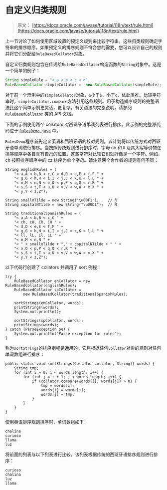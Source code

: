 # 自定义归类规则

> 原文： [https://docs.oracle.com/javase/tutorial/i18n/text/rule.html](https://docs.oracle.com/javase/tutorial/i18n/text/rule.html)

上一节讨论了如何使用区域设置的预定义规则来比较字符串。这些归类规则确定字符串的排序顺序。如果预定义的排序规则不符合您的需要，您可以设计自己的规则并将它们分配给`RuleBasedCollator`对象。

自定义归类规则包含在传递给`RuleBasedCollator`构造函数的`String`对象中。这是一个简单的例子：

```java
String simpleRule = "< a < b < c < d";
RuleBasedCollator simpleCollator =  new RuleBasedCollator(simpleRule);
```

对于前一个示例中的`simpleCollator`对象，`a`小于`b`，小于`c`，依此类推。比较字符串时，`simpleCollator.compare`方法引用这些规则。用于构造排序规则的完整语法比这个简单示例更灵活，更复杂。有关语法的完整说明，请参阅 [`RuleBasedCollator`](https://docs.oracle.com/javase/8/docs/api/java/text/RuleBasedCollator.html) 类的 API 文档。

下面的示例使用两个 collat​​ors 对西班牙语单词列表进行排序。此示例的完整源代码位于 [`RulesDemo.java`](examples/RulesDemo.java) 中。

`RulesDemo`程序首先定义英语和西班牙语的校对规则。该计划将以传统方式对西班牙语单词进行排序。当按照传统规则进行排序时，字母 ch 和 ll 及其大写等价物在排序顺序中各自具有自己的位置。这些字符对比较它们就好像是一个字符。例如，ch 按照排序顺序中的 cz 排序为单个字母。请注意两个合作者的规则有何不同：

```
String englishRules = (
    "< a,A < b,B < c,C < d,D < e,E < f,F " +
    "< g,G < h,H < i,I < j,J < k,K < l,L " +
    "< m,M < n,N < o,O < p,P < q,Q < r,R " +
    "< s,S < t,T < u,U < v,V < w,W < x,X " +
    "< y,Y < z,Z");

String smallnTilde = new String("\u00F1");    // ñ
String capitalNTilde = new String("\u00D1");  // Ñ

String traditionalSpanishRules = (
    "< a,A < b,B < c,C " +
    "< ch, cH, Ch, CH " +
    "< d,D < e,E < f,F " +
    "< g,G < h,H < i,I < j,J < k,K < l,L " +
    "< ll, lL, Ll, LL " +
    "< m,M < n,N " +
    "< " + smallnTilde + "," + capitalNTilde + " " +
    "< o,O < p,P < q,Q < r,R " +
    "< s,S < t,T < u,U < v,V < w,W < x,X " +
    "< y,Y < z,Z");

```

以下代码行创建了 collat​​ors 并调用了 sort 例程：

```
try {
    RuleBasedCollator enCollator = new RuleBasedCollator(englishRules);
    RuleBasedCollator spCollator =
        new RuleBasedCollator(traditionalSpanishRules);

    sortStrings(enCollator, words);
    printStrings(words);
    System.out.println();

    sortStrings(spCollator, words);
    printStrings(words);
} catch (ParseException pe) {
    System.out.println("Parse exception for rules");
}

```

称为`sortStrings`的排序例程是通用的。它将根据任何`Collator`对象的规则对任何单词数组进行排序：

```
public static void sortStrings(Collator collator, String[] words) {
    String tmp;
    for (int i = 0; i < words.length; i++) {
        for (int j = i + 1; j < words.length; j++) {
            if (collator.compare(words[i], words[j]) > 0) {
                tmp = words[i];
                words[i] = words[j];
                words[j] = tmp;
            }
        }
    }
}

```

使用英语排序规则排序时，单词数组如下：

```
chalina
curioso
llama
luz

```

将前面的列表与以下列表进行比较，该列表根据传统的西班牙语排序规则进行排序：

```
curioso
chalina
luz
llama

```